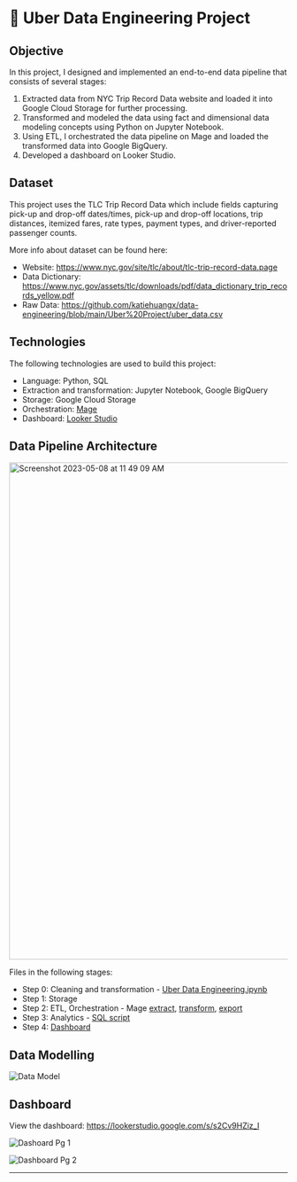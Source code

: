 # 🚗 Uber Data Engineering Project

## Objective

In this project, I designed and implemented an end-to-end data pipeline that consists of several stages:
1. Extracted data from NYC Trip Record Data website and loaded it into Google Cloud Storage for further processing.
3. Transformed and modeled the data using fact and dimensional data modeling concepts using Python on Jupyter Notebook.
4. Using ETL, I orchestrated the data pipeline on Mage and loaded the transformed data into Google BigQuery.
5. Developed a dashboard on Looker Studio.

## Dataset

This project uses the TLC Trip Record Data which include fields capturing pick-up and drop-off dates/times, pick-up and drop-off locations, trip distances, itemized fares, rate types, payment types, and driver-reported passenger counts.

More info about dataset can be found here:
- Website: https://www.nyc.gov/site/tlc/about/tlc-trip-record-data.page
- Data Dictionary: https://www.nyc.gov/assets/tlc/downloads/pdf/data_dictionary_trip_records_yellow.pdf
- Raw Data: https://github.com/katiehuangx/data-engineering/blob/main/Uber%20Project/uber_data.csv

## Technologies

The following technologies are used to build this project:
- Language: Python, SQL
- Extraction and transformation: Jupyter Notebook, Google BigQuery
- Storage: Google Cloud Storage
- Orchestration: [Mage](https://www.mage.ai)
- Dashboard: [Looker Studio](https://lookerstudio.google.com)

## Data Pipeline Architecture

<img width="897" alt="Screenshot 2023-05-08 at 11 49 09 AM" src="https://user-images.githubusercontent.com/81607668/236729698-65e193bc-75ee-4ea6-9040-f33f5f2958cb.png">

Files in the following stages:
- Step 0: Cleaning and transformation - [Uber Data Engineering.ipynb](https://github.com/katiehuangx/data-engineering/blob/main/Uber%20Project/Uber%20Data%20Engineering.ipynb)
- Step 1: Storage
- Step 2: ETL, Orchestration - Mage [extract](https://github.com/katiehuangx/data-engineering/blob/main/Uber%20Project/Mage/uber_load_data.py), [transform](https://github.com/katiehuangx/data-engineering/blob/main/Uber%20Project/Mage/uber_transformation.py), [export](https://github.com/katiehuangx/data-engineering/blob/main/Uber%20Project/Mage/uber_gbq_load.py)
- Step 3: Analytics - [SQL script](https://github.com/katiehuangx/data-engineering/blob/main/Uber%20Project/sql_script.sql)
- Step 4: [Dashboard](https://github.com/katiehuangx/data-engineering/blob/main/Uber%20Project/Uber_Dashboard.pdf)

## Data Modelling

![Data Model](https://user-images.githubusercontent.com/81607668/236725688-995b6049-26c1-440f-b523-7c6c10d507ba.png)

## Dashboard

View the dashboard: https://lookerstudio.google.com/s/s2Cv9HZiz_I

![Dashoard Pg 1](https://user-images.githubusercontent.com/81607668/236729944-0a66f699-689e-4cbb-a12a-860abdef2cf4.png)

![Dashboard Pg 2](https://user-images.githubusercontent.com/81607668/236729954-cecba4a6-fc90-4944-b27f-cfb9473422bf.png)

***

